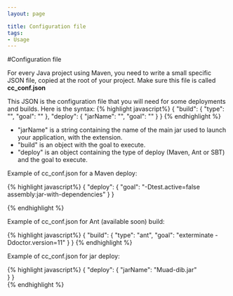 ```yaml
---
layout: page

title: Configuration file
tags:
- Usage
---
```


#Configuration file

For every Java project using Maven, you need to write a small specific JSON file, copied at the root of your project. Make sure this file is called
**cc_conf.json**

This JSON is the configuration file that you will need for some deployments and builds. Here is the syntax:
{% highlight javascript%}
    {
        "build": {
            "type": "<string>",
            "goal": "<string>"
        },
        "deploy": {
            "jarName": "<string>",
            "goal": "<string>"
        }
    }
{% endhighlight %}


* "jarName" is a string containing the name of the main jar used to launch your application, with the extension.
* "build" is an object with the goal to execute.
* "deploy" is an object containing the type of deploy (Maven, Ant or SBT) and the goal to execute.

Example of cc_conf.json for a Maven deploy:

{% highlight javascript%}
    {
      "deploy": {
        "goal": "-Dtest.active=false assembly:jar-with-dependencies"
      }
    }

{% endhighlight %}

Example of cc_conf.json for Ant (available soon) build:

{% highlight javascript%}
    {
      "build": {
        "type": "ant",
        "goal": "exterminate -Ddoctor.version=11"
      }
    }
{% endhighlight %}

Example of cc_conf.json for jar deploy:  

{% highlight javascript%}
    {
      "deploy": {
        "jarName": "Muad-dib.jar"	
      }
    }  
{% endhighlight %}
